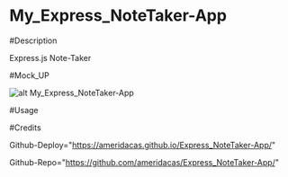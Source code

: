 # My_Express_NoteTaker-App

#Description

Express.js Note-Taker

#Mock_UP

![alt My_Express_NoteTaker-App](./public/assets/images/My_Express_NoteTaker-App.jpeg)

#Usage


#Credits

Github-Deploy="https://ameridacas.github.io/Express_NoteTaker-App/"

Github-Repo="https://github.com/ameridacas/Express_NoteTaker-App/"